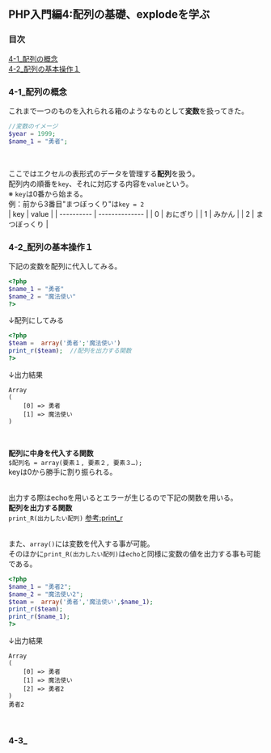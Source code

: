 ## PHP入門編4:配列の基礎、explodeを学ぶ
### 目次
[4-1_配列の概念](#4-1_配列の概念)</br>
[4-2_配列の基本操作１](#4-2_配列の基本操作１)</br>


### 4-1_配列の概念
これまで一つのものを入れられる箱のようなものとして**変数**を扱ってきた。
```php
//変数のイメージ
$year = 1999;
$name_1 = "勇者";
```
</br>

ここではエクセルの表形式のデータを管理する**配列**を扱う。</br>
配列内の順番を`key`、それに対応する内容を`value`という。</br>
※ `key`は0番から始まる。</br>
例：前から3番目"まつぼっくり"は`key = 2`</br>
| key        | value          |
| ---------- | -------------- |
| 0          | おにぎり       |
| 1          | みかん         |
| 2          | まつぼっくり   |
</br>


### 4-2_配列の基本操作１
下記の変数を配列に代入してみる。
```php
<?php
$name_1 = "勇者"
$name_2 = "魔法使い"
?>
```
↓配列にしてみる
```php
<?php
$team =  array('勇者';'魔法使い')
print_r($team);  //配列を出力する関数
?>
```
↓出力結果
</br>
```
Array
(
    [0] => 勇者
    [1] => 魔法使い
)
```
</br>

**配列に中身を代入する関数**</br>
`$配列名 = array(要素１, 要素２, 要素３…);`</br>
keyは0から勝手に割り振られる。</br>
</br>

出力する際はechoを用いるとエラーが生じるので下記の関数を用いる。</br>
**配列を出力する関数**</br>
`print_R(出力したい配列)`
[参考:print_r](https://www.php.net/manual/ja/function.print-r.php/)</br>
</br>

また、`array()`には変数を代入する事が可能。</br>
そのほかに`print_R(出力したい配列)`は`echo`と同様に変数の値を出力する事も可能である。
```php
<?php
$name_1 = "勇者2";
$name_2 = "魔法使い2";
$team =  array('勇者','魔法使い',$name_1);
print_r($team);
print_r($name_1);
?>
```
↓出力結果
```
Array
(
    [0] => 勇者
    [1] => 魔法使い
    [2] => 勇者2
)
勇者2
```
</br>

### 4-3_

